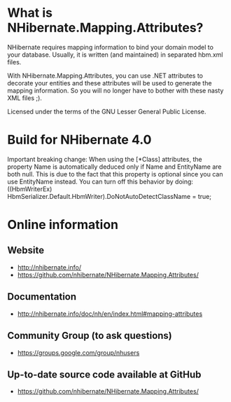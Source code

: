What is NHibernate.Mapping.Attributes?
======================================

NHibernate requires mapping information to bind your domain model to your database. Usually, it is written (and maintained) in separated hbm.xml files.

With NHibernate.Mapping.Attributes, you can use .NET attributes to decorate your entities and these attributes will be used to generate the mapping information. So you will no longer have to bother with these nasty XML files ;).

Licensed under the terms of the GNU Lesser General Public License.

Build for NHibernate 4.0
========================

Important breaking change: When using the [*Class] attributes, the property Name is automatically deduced only if Name and EntityName are both null.
This is due to the fact that this property is optional since you can use EntityName instead.
You can turn off this behavior by doing:
((HbmWriterEx) HbmSerializer.Default.HbmWriter).DoNotAutoDetectClassName = true;

Online information
==================

Website
-------
* http://nhibernate.info/
* https://github.com/nhibernate/NHibernate.Mapping.Attributes/

Documentation
-------------
* http://nhibernate.info/doc/nh/en/index.html#mapping-attributes

Community Group (to ask questions)
----------------------------------
* https://groups.google.com/group/nhusers

Up-to-date source code available at GitHub
------------------------------------------

* https://github.com/nhibernate/NHibernate.Mapping.Attributes/
